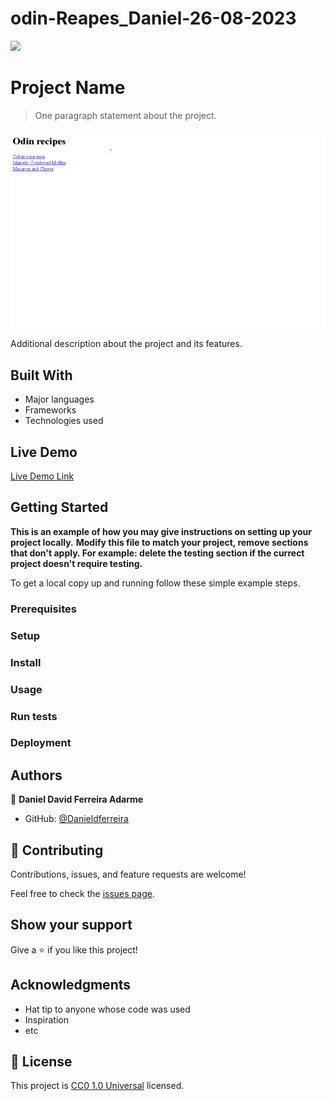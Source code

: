 # odin-Reapes_Daniel-26-08-2023
![](https://img.shields.io/badge/Uneweb-blue)

# Project Name

> One paragraph statement about the project.

![screenshot](./Screenshot.png)

Additional description about the project and its features.

## Built With

- Major languages
- Frameworks
- Technologies used

## Live Demo

[Live Demo Link](https://livedemo.com)


## Getting Started

**This is an example of how you may give instructions on setting up your project locally.**
**Modify this file to match your project, remove sections that don't apply. For example: delete the testing section if the currect project doesn't require testing.**


To get a local copy up and running follow these simple example steps.

### Prerequisites

### Setup

### Install

### Usage

### Run tests

### Deployment



## Authors

👤 **Daniel David Ferreira Adarme**

- GitHub: [@Danieldferreira](https://github.com/Danieldferreira)



## 🤝 Contributing

Contributions, issues, and feature requests are welcome!

Feel free to check the [issues page](https://github.com/Danieldferreira/odin-Reapes_Daniel-26-08-2023/issues).

## Show your support

Give a ⭐️ if you like this project!

## Acknowledgments

- Hat tip to anyone whose code was used
- Inspiration
- etc

## 📝 License

This project is [CC0 1.0 Universal](LICENSE) licensed.